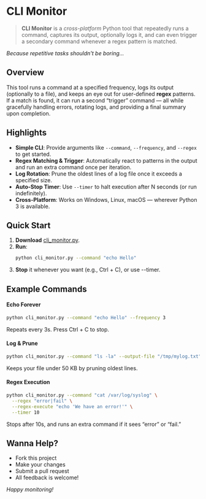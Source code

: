 # CLI Monitor

> **CLI Monitor** is a *cross-platform* Python tool that repeatedly runs a command, captures its output, optionally logs it, and can even trigger a secondary command whenever a regex pattern is matched.

*Because repetitive tasks shouldn't be boring...*

## Overview

This tool runs a command at a specified frequency, logs its output (optionally to a file), and keeps an eye out for user-defined **regex** patterns. If a match is found, it can run a second “trigger” command — all while gracefully handling errors, rotating logs, and providing a final summary upon completion.

## Highlights

- **Simple CLI**: Provide arguments like `--command`, `--frequency`, and `--regex` to get started.
- **Regex Matching & Trigger**: Automatically react to patterns in the output and run an extra command once per iteration.
- **Log Rotation**: Prune the oldest lines of a log file once it exceeds a specified size.
- **Auto-Stop Timer**: Use `--timer` to halt execution after N seconds (or run indefinitely).
- **Cross-Platform**: Works on Windows, Linux, macOS — wherever Python 3 is available.

## Quick Start

1. **Download** [cli_monitor.py](https://raw.githubusercontent.com/Dimos082/cli-monitor/refs/heads/main/cli_monitor.py).
2. **Run**:
   ```bash
   python cli_monitor.py --command "echo Hello"
      ```
3. **Stop** it whenever you want (e.g., Ctrl + C), or use --timer.

## Example Commands
#### Echo Forever

```bash
python cli_monitor.py --command "echo Hello" --frequency 3
```
Repeats every 3s. Press Ctrl + C to stop.

#### Log & Prune

```bash
python cli_monitor.py --command "ls -la" --output-file "/tmp/mylog.txt" --max-log-size 50
```
Keeps your file under 50 KB by pruning oldest lines.

#### Regex Execution

```bash
python cli_monitor.py --command "cat /var/log/syslog" \
  --regex "error|fail" \
  --regex-execute "echo 'We have an error!'" \
  --timer 10
  ```
Stops after 10s, and runs an extra command if it sees “error” or “fail.”

## Wanna Help?
- Fork this project
- Make your changes
- Submit a pull request
- All feedback is welcome!

*Happy monitoring!*